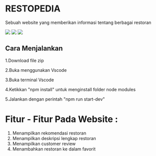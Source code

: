 # RESTOPEDIA
 Sebuah website yang memberikan informasi tentang berbagai restoran
 
 <img src= "https://github.com/Ahmadafif007/Dokumentasi/blob/main/restopedia1.png">
 <img src= "https://github.com/Ahmadafif007/Dokumentasi/blob/main/restopedia2.png">
 <img src= "https://github.com/Ahmadafif007/Dokumentasi/blob/main/restopedia3.png">
 
## Cara Menjalankan
 1.Download file zip
 
 2.Buka menggunakan Vscode
 
 3.Buka terminal Vscode

 4.Ketikkan "npm install" untuk menginstall folder node modules
 
 5.Jalankan dengan perintah "npm run start-dev"
 
# Fitur - Fitur Pada Website :
 1. Menampilkan rekomendasi restoran
 2. Menampilkan deskripsi lengkap restoran
 3. Menampilkan customer review
 4. Menambahkan restoran ke dalam favorit
